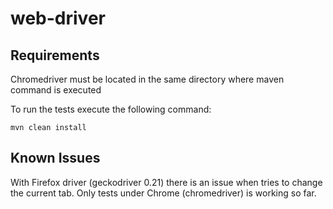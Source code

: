 # web-driver

## Requirements

Chromedriver must be located in the same directory where maven command is executed

To run the tests execute the following command: 

```
mvn clean install
```

## Known Issues

With Firefox driver (geckodriver 0.21) there is an issue when tries to change the current tab. Only tests under Chrome (chromedriver) is working so far.
